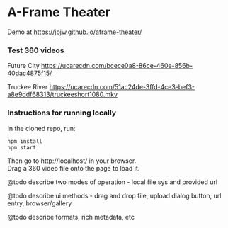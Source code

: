 # A-Frame Theater

Demo at https://jbjw.github.io/aframe-theater/
### Test 360 videos
Future City
https://ucarecdn.com/bcece0a8-86ce-460e-856b-40dac4875f15/

Truckee River
https://ucarecdn.com/51ac24de-3ffd-4ce3-bef3-a8e9ddf68313/truckeeshort1080.mkv

### Instructions for running locally
In the cloned repo, run:
```
npm install
npm start
```
Then go to http://localhost/ in your browser.  
Drag a 360 video file onto the page to load it.  


@todo
describe two modes of operation - local file sys and provided url

@todo
describe ui methods - drag and drop file, upload dialog button, url entry, browser/gallery

@todo
describe formats, rich metadata, etc
